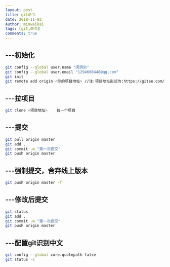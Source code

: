 ```yaml
---
layout: post
title: git命令
date: 2018-11-02
Author: minweikai
tags: [git,命令]
comments: true
---
```


## ---初始化

```bash
git config --global user.name "闵渭凯"
git config --global user.email "1294608448@qq.com"
git init
git remote add origin <你的项目地址> //注:项目地址形式为:https://gitee.com/xxx/xxx.git
```

## ---拉项目

```bash
git clone <项目地址>    拉一个项目
```

## ---提交

```bash
git pull origin master
git add .
git commit -m "第一次提交"
git push origin master
```

## ---强制提交，舍弃线上版本

```bash
git push origin master -f
```

## ---修改后提交

```bash
git status
git add .
git commit -m "第一次提交"
git push origin master
```

## ---配置git识别中文

```bash
git config --global core.quotepath false
git status -s
```
